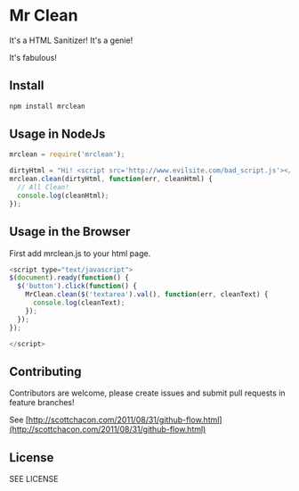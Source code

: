 Mr Clean
========

It's a HTML Sanitizer!
It's a genie!

It's fabulous!

## Install

``` sh
npm install mrclean
```

## Usage in NodeJs

``` javascript
mrclean = require('mrclean');

dirtyHtml = "Hi! <script src='http://www.evilsite.com/bad_script.js'></script>It's a good day!"
mrclean.clean(dirtyHtml, function(err, cleanHtml) {
  // All Clean!
  console.log(cleanHtml);
});

```

## Usage in the Browser

First add mrclean.js to your html page.

``` javascript
<script type="text/javascript">
$(document).ready(function() {
  $('button').click(function() {
    MrClean.clean($('textarea').val(), function(err, cleanText) {
      console.log(cleanText);
    });
  });
});

</script>

```


## Contributing

Contributors are welcome, please create issues and submit pull requests in feature branches!

See [http://scottchacon.com/2011/08/31/github-flow.html](http://scottchacon.com/2011/08/31/github-flow.html)

## License

SEE LICENSE